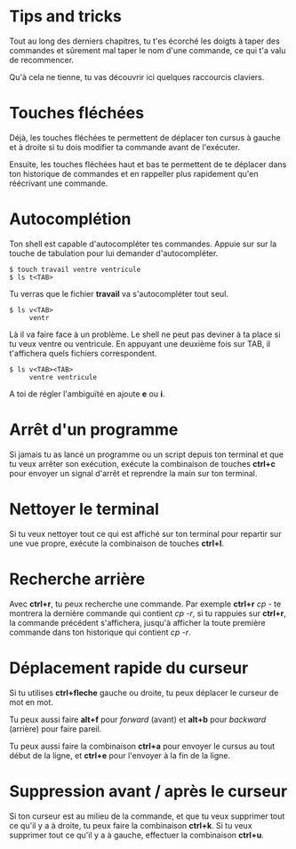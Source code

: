 # Tips and tricks

Tout au long des derniers chapitres, tu t'es écorché les doigts à taper des
commandes et sûrement mal taper le nom d'une commande, ce qui t'a valu de
recommencer.

Qu'à cela ne tienne, tu vas découvrir ici quelques raccourcis claviers.

# Touches fléchées

Déjà, les touches fléchées te permettent de déplacer ton cursus à gauche et à
droite si tu dois modifier ta commande avant de l'exécuter.

Ensuite, les touches fléchées haut et bas te permettent de te déplacer dans ton
historique de commandes et en rappeller plus rapidement qu'en réécrivant une
commande.

# Autocomplétion

Ton shell est capable d'autocompléter tes commandes. Appuie sur sur la touche de
tabulation pour lui demander d'autocompléter.

```text
$ touch travail ventre ventricule
$ ls t<TAB>
```

Tu verras que le fichier **travail** va s'autocompléter tout seul.

```text
$ ls v<TAB>
     ventr
```

Là il va faire face à un problème. Le shell ne peut pas deviner à ta place si tu
veux ventre ou ventricule. En appuyant une deuxième fois sur TAB, il t'affichera
quels fichiers correspondent.

```text
$ ls v<TAB><TAB>
     ventre ventricule
```

A toi de régler l'ambiguïté en ajoute **e** ou **i**.

# Arrêt d'un programme

Si jamais tu as lancé un programme ou un script depuis ton terminal et que tu
veux arrêter son exécution, exécute la combinaison de touches **ctrl+c** pour
envoyer un signal d'arrêt et reprendre la main sur ton terminal.

# Nettoyer le terminal

Si tu veux nettoyer tout ce qui est affiché sur ton terminal pour repartir sur
une vue propre, exécute la combinaison de touches **ctrl+l**.

# Recherche arrière

Avec **ctrl+r**, tu peux recherche une commande. Par exemple **ctrl+r** *cp -*
te montrera la dernière commande qui contient *cp -r*, si tu rappuies sur
**ctrl+r**, la commande précédent s'affichera, jusqu'à afficher la toute
première commande dans ton historique qui contient *cp -r*.

# Déplacement rapide du curseur

Si tu utilises **ctrl+fleche** gauche ou droite, tu peux déplacer le curseur de
mot en mot.

Tu peux aussi faire **alt+f** pour *forward* (avant) et **alt+b** pour
*backward* (arrière) pour faire pareil.

Tu peux aussi faire la combinaison **ctrl+a** pour envoyer le cursus au tout
début de la ligne, et **ctrl+e** pour l'envoyer à la fin de la ligne.

# Suppression avant / après le curseur

Si ton curseur est au milieu de la commande, et que tu veux supprimer tout ce
qu'il y a à droite, tu peux faire la combinaison **ctrl+k**. Si tu veux
supprimer tout ce qu'il y a à gauche, effectuer la combinaison **ctrl+u**.
